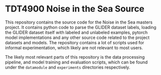 # TDT4900 Noise in the Sea Source
This repository contains the source code for the Noise in the Sea masters project. It contains python code to parse the GLIDER dataset labels, loading the GLIDER dataset itself with labeled and unlabeled examples, pytorch model implementations and any other source code related to the project datasets and models.
The repository contains a lot of scripts used for informal experimentation, which likely are not relevant to most users. 

The likely most relevant parts of this repository is the data processing pipeline, and model training and evaluation scripts, which can be found under the `datamodule` and `experiments` directories respectively. 